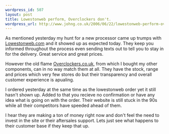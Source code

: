 ```yaml
--- 
wordpress_id: 507
layout: post
title: Lowestonweb perform, Overclockers don't.
wordpress_url: http://www.johng.co.uk/2006/06/22/lowestonweb-perform-overclockers-dont/
---
```

As mentioned yesterday my hunt for a new processor came up trumps with <a href="http://www.lowestonweb.com/">Lowestonweb.com</a> and it showed up as expected today. They keep you informed throughout the process even sending texts out to tell you to stay in for the delivery. Great service and great prices.

However the old flame <a href="http://www.overclockers.co.uk">Overclockers.co.uk</a>, from which I bought my other components, can in no way match them at all. They have the stock, range and prices which very few stores do but their transparency and overall customer experience is apualing.

I ordered yesterday at the same time as the lowestonweb order yet it still hasn't shown up. Added to that you recieve no confirmation or have any idea what is going on with the order. Their website is still stuck in the 90s while all their competitors have speeded ahead of them.

I hear they are making a ton of money right now and don't feel the need to invest in the site or their aftersales support. Lets just see what happens to their customer base if they keep that up.
